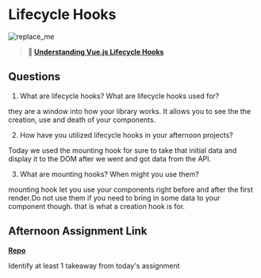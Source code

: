 # Lifecycle Hooks

![replace_me](https://codeworks.blob.core.windows.net/public/assets/img/illustrations/placeholder.svg)

> **📖 [Understanding Vue.js Lifecycle Hooks](https://codeworksacademy.com/fs-student-guide/resources/wk6/03-Vue-Lifecycle-Hooks)**

## Questions

1. What are lifecycle hooks? What are lifecycle hooks used for?

they are a window into how your library works. It allows you to see the the creation, use and death of your components.

2. How have you utilized lifecycle hooks in your afternoon projects?

Today we used the mounting hook for sure to take that initial data and display it to the DOM after we went and got data from the API. 

3. What are mounting hooks? When might you use them?

 mounting hook let you use your components right before and after the first render.Do not use them if you need to bring in some data to your component though. that is what a creation hook is for.

## Afternoon Assignment Link

**[Repo](https://github.com/TyHafen/gregslist-vue.git)**

Identify at least 1 takeaway from today's assignment
